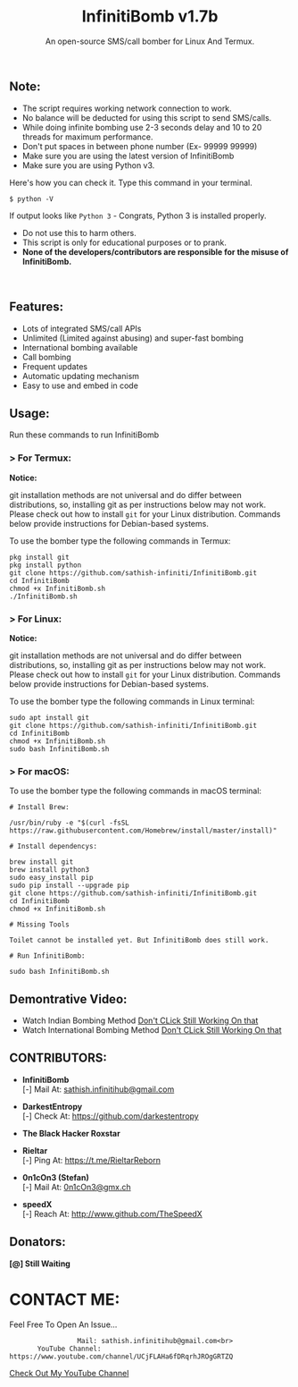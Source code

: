 <h1 align="center">InfinitiBomb v1.7b</h1>
<p align="center">An open-source SMS/call bomber for Linux And Termux.</p><br>

## Note:

- The script requires working network connection to work.
- No balance will be deducted for using this script to send SMS/calls.
- While doing infinite bombing use 2-3 seconds delay and 10 to 20 threads for maximum performance.
- Don't put spaces in between phone number (Ex- 99999 99999)
- Make sure you are using the latest version of InfinitiBomb
- Make sure you are using Python v3.

Here's how you can check it. Type this command in your terminal.
```
$ python -V
```
If output looks like `Python 3` - Congrats, Python 3 is installed properly.

- Do not use this to harm others.
- This script is only for educational purposes or to prank.
- **None of the developers/contributors are responsible for the misuse of InfinitiBomb.**
<br>

## Features:

- Lots of integrated SMS/call APIs
- Unlimited (Limited against abusing) and super-fast bombing
- International bombing available
- Call bombing
- Frequent updates
- Automatic updating mechanism
- Easy to use and embed in code

## Usage:

Run these commands to run InfinitiBomb

### > For Termux:

**Notice:** 

git installation methods are not universal and do differ between distributions,
so, installing git as per instructions below may not work.
Please check out how to install `git` for your Linux distribution.
Commands below provide instructions for Debian-based systems.

To use the bomber type the following commands in Termux:
```
pkg install git
pkg install python
git clone https://github.com/sathish-infiniti/InfinitiBomb.git
cd InfinitiBomb
chmod +x InfinitiBomb.sh
./InfinitiBomb.sh
```

### > For Linux:

**Notice:** 

git installation methods are not universal and do differ between distributions,
so, installing git as per instructions below may not work.
Please check out how to install `git` for your Linux distribution.
Commands below provide instructions for Debian-based systems.

To use the bomber type the following commands in Linux terminal:
```
sudo apt install git
git clone https://github.com/sathish-infiniti/InfinitiBomb.git
cd InfinitiBomb
chmod +x InfinitiBomb.sh
sudo bash InfinitiBomb.sh
```

### > For macOS:

To use the bomber type the following commands in macOS terminal:
```
# Install Brew: 

/usr/bin/ruby -e "$(curl -fsSL https://raw.githubusercontent.com/Homebrew/install/master/install)"

# Install dependencys:

brew install git
brew install python3
sudo easy_install pip
sudo pip install --upgrade pip
git clone https://github.com/sathish-infiniti/InfinitiBomb.git
cd InfinitiBomb
chmod +x InfinitiBomb.sh

# Missing Tools

Toilet cannot be installed yet. But InfinitiBomb does still work.

# Run InfinitiBomb:

sudo bash InfinitiBomb.sh
```

## Demontrative Video:

- Watch Indian Bombing Method <a href="https://youtu.be/">Don't CLick Still Working On that</a><br>
- Watch International Bombing Method <a href="https://youtu.be/">Don't CLick Still Working On that</a><br>

## CONTRIBUTORS:

- **InfinitiBomb**<br>
[-] Mail At: sathish.infinitihub@gmail.com

- **DarkestEntropy**<br>
[-] Check At: https://github.com/darkestentropy

- **The Black Hacker Roxstar**<br>

- **Rieltar**<br>
[-] Ping At: https://t.me/RieltarReborn

- **0n1cOn3 (Stefan)**<br>
[-] Mail At: 0n1cOn3@gmx.ch

- **speedX**<br>
[-] Reach At: http://www.github.com/TheSpeedX

## Donators:

**[@] Still Waiting**



# CONTACT ME:

Feel Free To Open An Issue...

```
                 Mail: sathish.infinitihub@gmail.com<br>
       YouTube Channel: https://www.youtube.com/channel/UCjFLAHa6fDRqrhJROgGRTZQ
```

<a href="https://www.youtube.com/channel/UCjFLAHa6fDRqrhJROgGRTZQ">Check Out My YouTube Channel</a>
